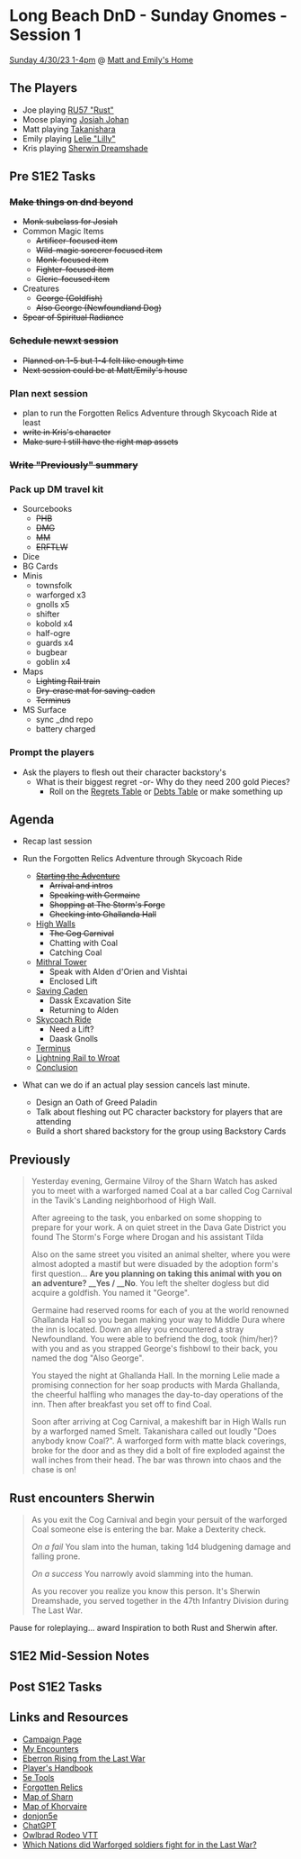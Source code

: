 # Long Beach DnD - Sunday Gnomes - Session 1

[Sunday 4/30/23 1-4pm](https://calendar.google.com/calendar/u/0/r/day/2023/4/30) @ [Matt and Emily's Home](https://goo.gl/maps/e2cuBY1DuC7SapUi7)

## The Players

- Joe playing [RU57 "Rust"](https://www.dndbeyond.com/characters/95604296)
- Moose playing [Josiah Johan](https://www.dndbeyond.com/characters/95668348)
- Matt playing [Takanishara](https://www.dndbeyond.com/characters/95702103)
- Emily playing [Lelie "Lilly"](https://www.dndbeyond.com/characters/95695007)
- Kris playing [Sherwin Dreamshade](https://www.dndbeyond.com/characters/95704439)

## Pre S1E2 Tasks

### ~~Make things on dnd beyond~~

- ~~Monk subclass for Josiah~~
- Common Magic Items
  - ~~Artificer-focused item~~
  - ~~Wild-magic sorcerer focused item~~
  - ~~Monk-focused item~~
  - ~~Fighter-focused item~~
  - ~~Cleric-focused item~~
- Creatures
  - ~~George (Goldfish)~~
  - ~~Also George (Newfoundland Dog)~~
- ~~Spear of Spiritual Radiance~~

### ~~Schedule newxt session~~

- ~~Planned on 1-5 but 1-4 felt like enough time~~
- ~~Next session could be at Matt/Emily's house~~

### Plan next session

- plan to run the Forgotten Relics Adventure through Skycoach Ride at least
- ~~write in Kris's character~~
- ~~Make sure I still have the right map assets~~

### ~~Write "Previously" summary~~

### Pack up DM travel kit

- Sourcebooks
  - ~~PHB~~
  - ~~DMG~~
  - ~~MM~~
  - ~~ERFTLW~~
- Dice
- BG Cards
- Minis
  - townsfolk
  - warforged x3
  - gnolls x5
  - shifter
  - kobold x4
  - half-ogre
  - guards x4
  - bugbear
  - goblin x4
- Maps
  - ~~Lighting Rail train~~
  - ~~Dry-erase mat for saving-caden~~
  - ~~Terminus~~
- MS Surface
  - sync _dnd repo
  - battery charged

### Prompt the players

- Ask the players to flesh out their character backstory's
  - What is their biggest regret -or- Why do they need 200 gold Pieces?
    - Roll on the [Regrets Table](https://www.dndbeyond.com/sources/erftlw/welcome-to-eberron#EveryoneHasRegrets) or [Debts Table](https://www.dndbeyond.com/sources/erftlw/welcome-to-eberron#WhyDoYouNeed200GoldPieces) or make something up

## Agenda

- Recap last session
- Run the Forgotten Relics Adventure through Skycoach Ride
  - ~~[Starting the Adventure](https://www.dndbeyond.com/sources/erftlw/)~~
    - ~~Arrival and intros~~
    - ~~Speaking with Germaine~~
    - ~~Shopping at The Storm's Forge~~
    - ~~Checking into Ghallanda Hall~~
  - [High Walls](https://www.dndbeyond.com/sources/erftlw/building-eberron-adventures-forgotten-relics#HighWalls)
    - ~~The Cog Carnival~~
    - Chatting with Coal
    - Catching Coal
  - [Mithral Tower](https://www.dndbeyond.com/sources/erftlw/building-eberron-adventures-forgotten-relics#MithralTower)
    - Speak with Alden d'Orien and Vishtai
    - Enclosed Lift
  - [Saving Caden](https://www.dndbeyond.com/sources/erftlw/building-eberron-adventures-forgotten-relics#SavingCaden)
    - Dassk Excavation Site
    - Returning to Alden
  - [Skycoach Ride](https://www.dndbeyond.com/sources/erftlw/building-eberron-adventures-forgotten-relics#SkycoachRide)
    - Need a Lift?
    - Daask Gnolls
  - [Terminus](https://www.dndbeyond.com/sources/erftlw/building-eberron-adventures-forgotten-relics#Terminus)
  - [Lightning Rail to Wroat](https://www.dndbeyond.com/sources/erftlw/building-eberron-adventures-forgotten-relics#LightningRailtoWroat)
  - [Conclusion](https://www.dndbeyond.com/sources/erftlw/building-eberron-adventures-forgotten-relics#Conclusion)

- What can we do if an actual play session cancels last minute.
  - Design an Oath of Greed Paladin
  - Talk about fleshing out PC character backstory for players that are attending
  - Build a short shared backstory for the group using Backstory Cards

## Previously

> Yesterday evening, Germaine Vilroy of the Sharn Watch has asked you to meet with a warforged named Coal at a bar called Cog Carnival in the Tavik's Landing neighborhood of High Wall.
>
> After agreeing to the task, you enbarked on some shopping to prepare for your work. A on quiet street in the Dava Gate District you found The Storm's Forge where Drogan and his assistant Tilda
>
> Also on the same street you visited an animal shelter, where you were almost adopted a mastif but were disuaded by the adoption form's first question... **Are you planning on taking this animal with you on an adventure? __Yes / __No**. You left the shelter dogless but did acquire a goldfish. You named it "George".
>
> Germaine had reserved rooms for each of you at the world renowned Ghallanda Hall so you began making your way to Middle Dura where the inn is located. Down an alley you encountered a stray Newfoundland. You were able to befriend the dog, took (him/her)? with you and as you strapped George's fishbowl to their back, you named the dog "Also George".
>
> You stayed the night at Ghallanda Hall. In the morning Lelie made a promising connection for her soap products with Marda Ghallanda, the cheerful halfling who manages the day-to-day operations of the inn. Then after breakfast you set off to find Coal.
>
> Soon after arriving at Cog Carnival, a makeshift bar in High Walls run by a warforged named Smelt. Takanishara called out loudly "Does anybody know Coal?". A warforged form with matte black coverings, broke for the door and as they did a bolt of fire exploded against the wall inches from their head. The bar was thrown into chaos and the chase is on!

## Rust encounters Sherwin

> As you exit the Cog Carnival and begin your persuit of the warforged Coal someone else is entering the bar. Make a Dexterity check.
>
> *On a fail*
> You slam into the human, taking 1d4 bludgening damage and falling prone.
>
> *On a success*
> You narrowly avoid slamming into the human.
>
> As you recover you realize you know this person. It's Sherwin Dreamshade, you served together in the 47th Infantry Division during The Last War.

Pause for roleplaying... award Inspiration to both Rust and Sherwin after.

## S1E2 Mid-Session Notes

## Post S1E2 Tasks

## Links and Resources

- [Campaign Page](https://www.dndbeyond.com/campaigns/3850344)
- [My Encounters](https://www.dndbeyond.com/my-encounters)
- [Eberron Rising from the Last War](https://www.dndbeyond.com/sources/erftlw)
- [Player's Handbook](https://www.dndbeyond.com/sources/phb)
- [5e Tools](https://5e.tools/book.html#erlw)
- [Forgotten Relics](https://www.dndbeyond.com/sources/erftlw/building-eberron-adventures-forgotten-relics)
- [Map of Sharn](https://eberronmap.johnarcadian.com/sharncityoftowers/)
- [Map of Khorvaire](https://i.pinimg.com/originals/77/06/02/770602e6ebcc4671d447155f36004933.jpg)
- [donjon5e](https://donjon.bin.sh/5e/)
- [ChatGPT](https://chat.openai.com/chat)
- [Owlbrad Rodeo VTT](https://www.owlbear.rodeo/)
- [Which Nations did Warforged soldiers fight for in the Last War?](https://rpg.stackexchange.com/questions/162883/which-nations-did-the-warforged-fight-for-in-the-last-war-on-eberron)
